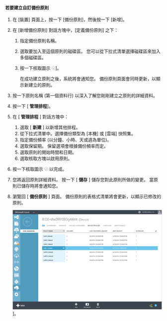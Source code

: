<!--author=SharS last changed: 9/15/15-->

#### <a name="to-create-a-custom-backup-policy"></a>若要建立自訂備份原則
1. 在 [裝置] 頁面上，按一下 [備份原則]，然後按一下 [新增]。
2. 在 [新增備份原則] 對話方塊中，[定義備份原則] 之下：
   
   1. 指定備份原則名稱。
   2. 選取要加入至這個原則的磁碟區。 您可以從下拉式清單選擇磁碟區來加入多個磁碟區。
   3. 按一下核取圖示  ![核取圖示](./media/storsimple-add-backup-policy/HCS_CheckIcon-include.png)]。
      
      在成功建立原則之後，系統將會通知您。 備份原則頁面會同時更新，以顯示新建立的原則。
3. 按一下原則名稱 (第一個資料行) 以深入了解您剛剛建立之原則的詳細資料。
4. 按一下 [ **管理排程**]。
5. 在 [ **管理排程** ] 對話方塊中：
   
   1. 選取 [ **新建** ] 以新增其他排程。
   2. 從下拉式清單中。選擇備份類型為 [本機] 或 [雲端] 快照集。
   3. 指定備份頻率 (以分鐘、小時、天或週為單位)。
   4. 選取保留期。 保留選項會根據備份頻率而定。
   5. 選取原則的開始時間和日期。
   6. 選取核取方塊以啟用原則。
6. 按一下核取圖示  ![核取圖示](./media/storsimple-add-backup-policy/HCS_CheckIcon-include.png)  以完成。
7. 您將返回原則詳細資料。 按一下 [ **儲存** ] 儲存您對此原則所做的變更。 當原則已儲存時將會通知您。
8. 瀏覽回 [ **備份原則** ] 頁面。 備份原則的表格式清單將會更新，以顯示已修改的原則。
   
    ![自訂備份原則](./media/storsimple-create-custom-backup-policy/HCS_CustomBackupPolicyM-include.png)]。



<!--HONumber=Nov16_HO3-->


